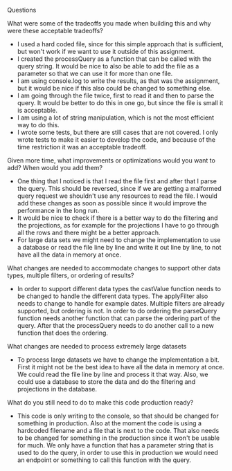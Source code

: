 
Questions

What were some of the tradeoffs you made when building this and why were these acceptable tradeoffs?
- I used a hard coded file, since for this simple approach that is sufficient, but won't work if we want to use it outside of this assignment.
- I created the processQuery as a function that can be called with the query string. It would be nice to also be able to add the file as a parameter so that we can use it for more than one file.
- I am using console.log to write the results, as that was the assignment, but it would be nice if this also could be changed to something else.
- I am going through the file twice, first to read it and then to parse the query. It would be better to do this in one go, but since the file is small it is acceptable.
- I am using a lot of string manipulation, which is not the most efficient way to do this.
- I wrote some tests, but there are still cases that are not covered. I only wrote tests to make it easier to develop the code, and because of the time restriction it was an acceptable tradeoff.

Given more time, what improvements or optimizations would you want to add? When would you add them?
- One thing that I noticed is that I read the file first and after that I parse the query. This should be reversed, since if we are getting a malformed query request we shouldn't use any resources to read the file. I would add these changes as soon as possible since it would improve the performance in the long run.
- It would be nice to check if there is a better way to do the filtering and the projections, as for example for the projections I have to go through all the rows and there might be a better approach.
- For large data sets we might need to change the implementation to use a database or read the file line by line and write it out line by line, to not have all the data in memory at once.

What changes are needed to accommodate changes to support other data types, multiple filters, or ordering of results? 
- In order to support different data types the castValue function needs to be changed to handle the different data types. The applyFilter also needs to change to handle for example dates.
Multiple filters are already supported, but ordering is not. In order to do ordering the parseQuery function needs another function that can parse the ordering part of the query. After that the processQuery needs to do another call to a new function that does the ordering.

What changes are needed to process extremely large datasets
- To process large datasets we have to change the implementation a bit. First it might not be the best idea to have all the data in memory at once. We could read the file line by line and process it that way. Also, we could use a database to store the data and do the filtering and projections in the database.

What do you still need to do to make this code production ready?
- This code is only writing to the console, so that should be changed for something in production. Also at the moment the code is using a hardcoded filename and a file that is next to the code. That also needs to be changed for something in the production since it won't be usable for much.
We only have a function that has a parameter string that is used to do the query, in order to use this in production we would need an endpoint or something to call this function with the query.